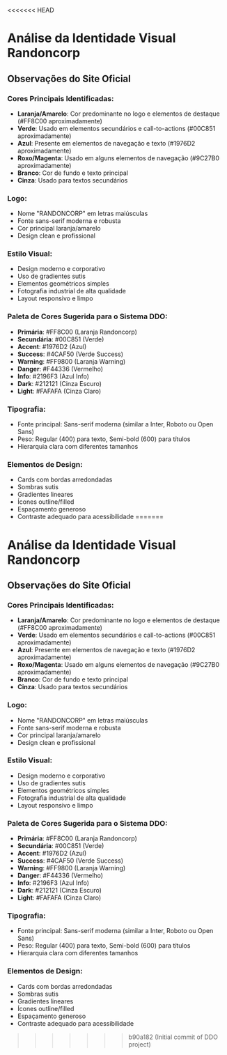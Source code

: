 <<<<<<< HEAD
# Análise da Identidade Visual Randoncorp

## Observações do Site Oficial

### Cores Principais Identificadas:
- **Laranja/Amarelo**: Cor predominante no logo e elementos de destaque (#FF8C00 aproximadamente)
- **Verde**: Usado em elementos secundários e call-to-actions (#00C851 aproximadamente)
- **Azul**: Presente em elementos de navegação e texto (#1976D2 aproximadamente)
- **Roxo/Magenta**: Usado em alguns elementos de navegação (#9C27B0 aproximadamente)
- **Branco**: Cor de fundo e texto principal
- **Cinza**: Usado para textos secundários

### Logo:
- Nome "RANDONCORP" em letras maiúsculas
- Fonte sans-serif moderna e robusta
- Cor principal laranja/amarelo
- Design clean e profissional

### Estilo Visual:
- Design moderno e corporativo
- Uso de gradientes sutis
- Elementos geométricos simples
- Fotografia industrial de alta qualidade
- Layout responsivo e limpo

### Paleta de Cores Sugerida para o Sistema DDO:
- **Primária**: #FF8C00 (Laranja Randoncorp)
- **Secundária**: #00C851 (Verde)
- **Accent**: #1976D2 (Azul)
- **Success**: #4CAF50 (Verde Success)
- **Warning**: #FF9800 (Laranja Warning)
- **Danger**: #F44336 (Vermelho)
- **Info**: #2196F3 (Azul Info)
- **Dark**: #212121 (Cinza Escuro)
- **Light**: #FAFAFA (Cinza Claro)

### Tipografia:
- Fonte principal: Sans-serif moderna (similar a Inter, Roboto ou Open Sans)
- Peso: Regular (400) para texto, Semi-bold (600) para títulos
- Hierarquia clara com diferentes tamanhos

### Elementos de Design:
- Cards com bordas arredondadas
- Sombras sutis
- Gradientes lineares
- Ícones outline/filled
- Espaçamento generoso
- Contraste adequado para acessibilidade
=======
# Análise da Identidade Visual Randoncorp

## Observações do Site Oficial

### Cores Principais Identificadas:
- **Laranja/Amarelo**: Cor predominante no logo e elementos de destaque (#FF8C00 aproximadamente)
- **Verde**: Usado em elementos secundários e call-to-actions (#00C851 aproximadamente)
- **Azul**: Presente em elementos de navegação e texto (#1976D2 aproximadamente)
- **Roxo/Magenta**: Usado em alguns elementos de navegação (#9C27B0 aproximadamente)
- **Branco**: Cor de fundo e texto principal
- **Cinza**: Usado para textos secundários

### Logo:
- Nome "RANDONCORP" em letras maiúsculas
- Fonte sans-serif moderna e robusta
- Cor principal laranja/amarelo
- Design clean e profissional

### Estilo Visual:
- Design moderno e corporativo
- Uso de gradientes sutis
- Elementos geométricos simples
- Fotografia industrial de alta qualidade
- Layout responsivo e limpo

### Paleta de Cores Sugerida para o Sistema DDO:
- **Primária**: #FF8C00 (Laranja Randoncorp)
- **Secundária**: #00C851 (Verde)
- **Accent**: #1976D2 (Azul)
- **Success**: #4CAF50 (Verde Success)
- **Warning**: #FF9800 (Laranja Warning)
- **Danger**: #F44336 (Vermelho)
- **Info**: #2196F3 (Azul Info)
- **Dark**: #212121 (Cinza Escuro)
- **Light**: #FAFAFA (Cinza Claro)

### Tipografia:
- Fonte principal: Sans-serif moderna (similar a Inter, Roboto ou Open Sans)
- Peso: Regular (400) para texto, Semi-bold (600) para títulos
- Hierarquia clara com diferentes tamanhos

### Elementos de Design:
- Cards com bordas arredondadas
- Sombras sutis
- Gradientes lineares
- Ícones outline/filled
- Espaçamento generoso
- Contraste adequado para acessibilidade
>>>>>>> b90a182 (Initial commit of DDO project)

